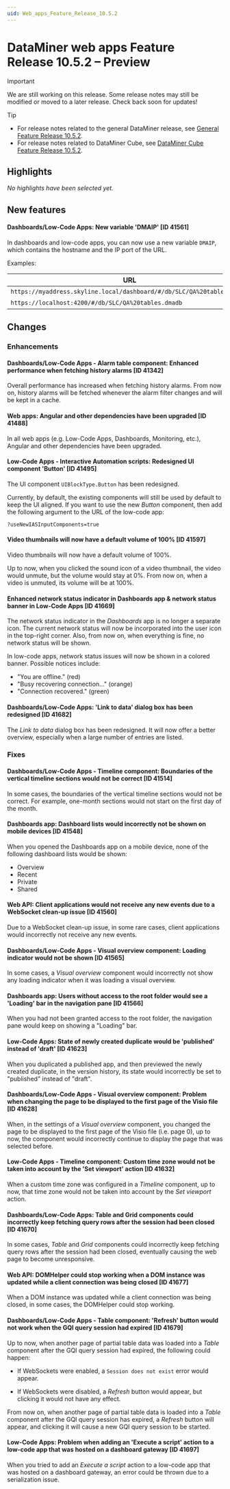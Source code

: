 ```yaml
---
uid: Web_apps_Feature_Release_10.5.2
---
```


# DataMiner web apps Feature Release 10.5.2 – Preview

> [!IMPORTANT]
> We are still working on this release. Some release notes may still be modified or moved to a later release. Check back soon for updates!

> [!TIP]
>
> - For release notes related to the general DataMiner release, see [General Feature Release 10.5.2](xref:General_Feature_Release_10.5.2).
> - For release notes related to DataMiner Cube, see [DataMiner Cube Feature Release 10.5.2](xref:Cube_Feature_Release_10.5.2).

## Highlights

*No highlights have been selected yet.*

## New features

#### Dashboards/Low-Code Apps: New variable 'DMAIP' [ID 41561]

<!-- MR 10.4.0 [CU11] - FR 10.5.2 -->

In dashboards and low-code apps, you can now use a new variable `DMAIP`, which contains the hostname and the IP port of the URL.

Examples:

| URL | DMAIP value |
|-----|-------------|
| `https://myaddress.skyline.local/dashboard/#/db/SLC/QA%20tables.dmadb` | myaddress.skyline.local |
| `https://localhost:4200/#/db/SLC/QA%20tables.dmadb` | localhost:4200 |

## Changes

### Enhancements

#### Dashboards/Low-Code Apps - Alarm table component: Enhanced performance when fetching history alarms [ID 41342]

<!-- MR 10.4.0 [CU11] - FR 10.5.2 -->

Overall performance has increased when fetching history alarms. From now on, history alarms will be fetched whenever the alarm filter changes and will be kept in a cache.

#### Web apps: Angular and other dependencies have been upgraded [ID 41488]

<!-- MR 10.4.0 [CU11] - FR 10.5.2 -->

In all web apps (e.g. Low-Code Apps, Dashboards, Monitoring, etc.), Angular and other dependencies have been upgraded.

#### Low-Code Apps - Interactive Automation scripts: Redesigned UI component 'Button' [ID 41495]

<!-- MR 10.4.0 [CU11] - FR 10.5.2 -->

The UI component `UIBlockType.Button` has been redesigned.

Currently, by default, the existing components will still be used by default to keep the UI aligned. If you want to use the new *Button* component, then add the following argument to the URL of the low-code app:

`?useNewIASInputComponents=true`

#### Video thumbnails will now have a default volume of 100% [ID 41597]

<!-- MR 10.4.0 [CU11] - FR 10.5.2 -->

Video thumbnails will now have a default volume of 100%.

Up to now, when you clicked the sound icon of a video thumbnail, the video would unmute, but the volume would stay at 0%. From now on, when a video is unmuted, its volume will be at 100%.

#### Enhanced network status indicator in Dashboards app & network status banner in Low-Code Apps [ID 41669]

<!-- MR 10.4.0 [CU11] - FR 10.5.2 -->

The network status indicator in the *Dashboards* app is no longer a separate icon. The current network status will now be incorporated into the user icon in the top-right corner. Also, from now on, when everything is fine, no network status will be shown.

In low-code apps, network status issues will now be shown in a colored banner. Possible notices include:

- "You are offline." (red)
- "Busy recovering connection..." (orange)
- "Connection recovered." (green)

#### Dashboards/Low-Code Apps: 'Link to data' dialog box has been redesigned [ID 41682]

<!-- MR 10.4.0 [CU11] - FR 10.5.2 -->

The *Link to data* dialog box has been redesigned. It will now offer a better overview, especially when a large number of entries are listed.

### Fixes

#### Dashboards/Low-Code Apps - Timeline component: Boundaries of the vertical timeline sections would not be correct [ID 41514]

<!-- MR 10.4.0 [CU11] - FR 10.5.2 -->

In some cases, the boundaries of the vertical timeline sections would not be correct. For example, one-month sections would not start on the first day of the month.

#### Dashboards app: Dashboard lists would incorrectly not be shown on mobile devices [ID 41548]

<!-- MR 10.4.0 [CU11] - FR 10.5.2 -->

When you opened the Dashboards app on a mobile device, none of the following dashboard lists would be shown:

- Overview
- Recent
- Private
- Shared

#### Web API: Client applications would not receive any new events due to a WebSocket clean-up issue [ID 41560]

<!-- MR 10.4.0 [CU11] - FR 10.5.2 -->

Due to a WebSocket clean-up issue, in some rare cases, client applications would incorrectly not receive any new events.

#### Dashboards/Low-Code Apps - Visual overview component: Loading indicator would not be shown [ID 41565]

<!-- MR 10.4.0 [CU11] - FR 10.5.2 -->

In some cases, a *Visual overview* component would incorrectly not show any loading indicator when it was loading a visual overview.

#### Dashboards app: Users without access to the root folder would see a 'Loading' bar in the navigation pane [ID 41566]

<!-- MR 10.4.0 [CU11] - FR 10.5.2 -->

When you had not been granted access to the root folder, the navigation pane would keep on showing a "Loading" bar.

#### Low-Code Apps: State of newly created duplicate would be 'published' instead of 'draft' [ID 41623]

<!-- MR 10.4.0 [CU11] - FR 10.5.2 -->

When you duplicated a published app, and then previewed the newly created duplicate, in the version history, its state would incorrectly be set to "published" instead of "draft".

#### Dashboards/Low-Code Apps - Visual overview component: Problem when changing the page to be displayed to the first page of the Visio file [ID 41628]

<!-- MR 10.4.0 [CU11] - FR 10.5.2 -->

When, in the settings of a *Visual overview* component, you changed the page to be displayed to the first page of the Visio file (i.e. page 0), up to now, the component would incorrectly continue to display the page that was selected before.

#### Low-Code Apps - Timeline component: Custom time zone would not be taken into account by the 'Set viewport' action [ID 41632]

<!-- MR 10.4.0 [CU11] - FR 10.5.2 -->

When a custom time zone was configured in a *Timeline* component, up to now, that time zone would not be taken into account by the *Set viewport* action.

#### Dashboards/Low-Code Apps: Table and Grid components could incorrectly keep fetching query rows after the session had been closed [ID 41670]

<!-- MR 10.4.0 [CU11] - FR 10.5.2 -->

In some cases, *Table* and *Grid* components could incorrectly keep fetching query rows after the session had been closed, eventually causing the web page to become unresponsive.

#### Web API: DOMHelper could stop working when a DOM instance was updated while a client connection was being closed [ID 41677]

<!-- MR 10.4.0 [CU11] - FR 10.5.2 -->

When a DOM instance was updated while a client connection was being closed, in some cases, the DOMHelper could stop working.

#### Dashboards/Low-Code Apps - Table component: 'Refresh' button would not work when the GQI query session had expired [ID 41679]

<!-- MR 10.4.0 [CU11] - FR 10.5.2 -->

Up to now, when another page of partial table data was loaded into a *Table* component after the GQI query session had expired, the following could happen:

- If WebSockets were enabled, a `Session does not exist` error would appear.

- If WebSockets were disabled, a *Refresh* button would appear, but clicking it would not have any effect.

From now on, when another page of partial table data is loaded into a *Table* component after the GQI query session has expired, a *Refresh* button will appear, and clicking it will cause a new GQI query session to be started.

#### Low-Code Apps: Problem when adding an 'Execute a script' action to a low-code app that was hosted on a dashboard gateway [ID 41697]

<!-- MR 10.4.0 [CU11] - FR 10.5.2 -->

When you tried to add an *Execute a script* action to a low-code app that was hosted on a dashboard gateway, an error could be thrown due to a serialization issue.
